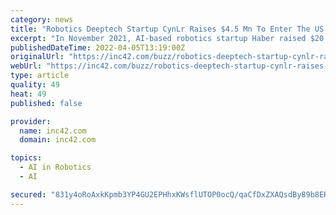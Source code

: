 ```yaml
---
category: news
title: "Robotics Deeptech Startup CynLr Raises $4.5 Mn To Enter The US Market"
excerpt: "In November 2021, AI-based robotics startup Haber raised $20 Mn in a Series B funding round led by Ascent Capital. Accel, Elevation Capital, Beenext, Mukul Chawla (Temasek Partner) and the ..."
publishedDateTime: 2022-04-05T13:19:00Z
originalUrl: "https://inc42.com/buzz/robotics-deeptech-startup-cynlr-raises-4-5-mn-to-enter-the-us-market/"
webUrl: "https://inc42.com/buzz/robotics-deeptech-startup-cynlr-raises-4-5-mn-to-enter-the-us-market/"
type: article
quality: 49
heat: 49
published: false

provider:
  name: inc42.com
  domain: inc42.com

topics:
  - AI in Robotics
  - AI

secured: "831y4oRoAxkKpmb3YP4GU2EPHhxKWsflUTOP0ocQ/qaCfDxZXAQsdBy89b8ERd00P/hO2y3Nmrg8DrTg1RR08TqGE39Vg8Bt4vNhXXJSONBintfwKdbjbNramnPz2x1UyqS5HwpIl9vQHsEc44sTSH//eV1K/LspqzLif1yjdNn/c7LPOw9EZm2HZ7PwiHuxIZU6ZqIHEqPxTJSJSdsOXwfZSPWRFqB0wcHj6qWvEtWOfaAuNIGvr1KMucmbzUeTzKTD1/HguGvstDcp+vrl7DFHTEornMYsK9SxflvhQV701ukfSaFzuaOl3xUJ5bJgQ4+OWV2q88u1XSJeTo60ID1lynNenOB5NbMXbp2Sgp0=;gvJIiF2mTxDaUoPBzOhMXw=="
---
```


